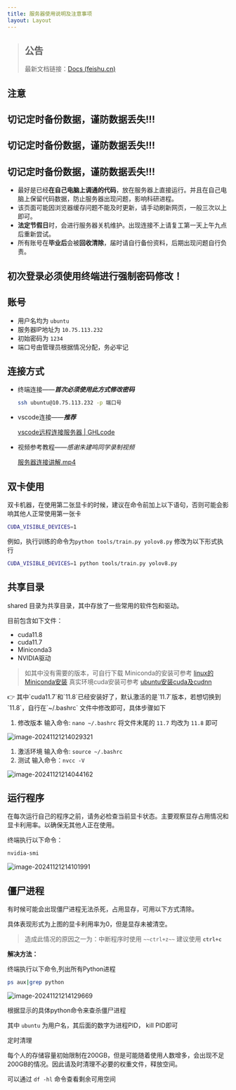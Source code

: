 ```yaml
---
title: 服务器使用说明及注意事项
layout: Layout
---
```




> ## 公告
>
> 最新文档链接：[Docs (feishu.cn)](https://qxamy0jrcq6.feishu.cn/docx/MQFMdtObYoqQjrxV0v3cx0fhnGd)

## 注意

## 切记定时备份数据，谨防数据丢失!!!

## 切记定时备份数据，谨防数据丢失!!!

## 切记定时备份数据，谨防数据丢失!!!

- 最好是已经**在自己电脑上调通的代码**，放在服务器上直接运行。并且在自己电脑上保留代码数据，防止服务器出现问题，影响科研进程。
- 该页面可能因浏览器缓存问题不能及时更新，请手动刷新网页，一般三次以上即可。
- **法定节假日**时，会进行服务器关机维护。出现连接不上请复工第一天上午九点后重新尝试。
- 所有账号在**毕业后**会被**回收清除**，届时请自行备份资料，后期出现问题自行负责。

## 初次登录必须使用终端进行强制密码修改！



## 账号

- 用户名均为 `ubuntu`
- 服务器IP地址为 `10.75.113.232`
- 初始密码为 `1234`
- 端口号由管理员根据情况分配，务必牢记

## 连接方式

- 终端连接——***首次必须使用此方式修改密码***

  ```bash
  ssh ubuntu@10.75.113.232 -p 端口号
  ```

- vscode连接——***推荐***

  [vscode远程连接服务器 | GHLcode](https://www.ghlcode.cn/posts/c3d356)

- 视频参考教程——*感谢朱建鸣同学录制视频*

  [服务器连接讲解.mp4](https://prod-files-secure.s3.us-west-2.amazonaws.com/c40e36a8-5b1b-4cdc-a10f-70b4548dddc5/2e506513-a28b-41fc-ba2c-bea98870d218/服务器连接讲解.mp4)

## 双卡使用

双卡机器，在使用第二张显卡的时候，建议在命令前加上以下语句，否则可能会影响其他人正常使用第一张卡

```bash
CUDA_VISIBLE_DEVICES=1
```

例如，执行训练的命令为`python tools/train.py yolov8.py` 修改为以下形式执行

```bash
CUDA_VISIBLE_DEVICES=1 python tools/train.py yolov8.py
```

## 共享目录

shared 目录为共享目录，其中存放了一些常用的软件包和驱动。

目前包含如下文件：

- cuda11.8
- cuda11.7
- Miniconda3
- NVIDIA驱动

> 如其中没有需要的版本，可自行下载 Miniconda的安装可参考 [linux的Miniconda安装](https://ghlcode.cn/300ab539-ab32-4575-856e-28f9e54e5cbf) 真实环境cuda安装可参考 [ubuntu安装cuda及cudnn](https://www.ghlcode.cn/posts/bd74ad)

<aside> 👉 其中`cuda11.7`和`11.8`已经安装好了，默认激活的是`11.7`版本，若想切换到`11.8`，自行在`~/.bashrc` 文件中修改即可，具体步骤如下

1. 修改版本 输入命令: `nano ~/.bashrc` 将文件末尾的 `11.7` 均改为 `11.8` 即可

![image-20241121214029321](https://cdn.jsdelivr.net/gh/ghlcode/PicBed/img/image-20241121214029321.png)

1. 激活环境 输入命令: `source ~/.bashrc`
2. 测试 输入命令：`nvcc -V`

![image-20241121214044162](https://cdn.jsdelivr.net/gh/ghlcode/PicBed/img/image-20241121214044162.png)

## 运行程序

在每次运行自己的程序之前，请务必检查当前显卡状态。主要观察显存占用情况和显卡利用率。以确保无其他人正在使用。

终端执行以下命令：

```bash
nvidia-smi
```

![image-20241121214101991](https://cdn.jsdelivr.net/gh/ghlcode/PicBed/img/image-20241121214101991.png)

## 僵尸进程

有时候可能会出现僵尸进程无法杀死，占用显存，可用以下方式清除。

具体表现形式为上图的显卡利用率为0，但是显存未被清空。

> 造成此情况的原因之一为：中断程序时使用 `~~ctrl+z~~` 建议使用 **`ctrl+c`**

**解决方法：**

终端执行以下命令,列出所有Python进程

```bash
ps aux|grep python
```

![image-20241121214129669](https://cdn.jsdelivr.net/gh/ghlcode/PicBed/img/image-20241121214129669.png)

根据显示的具体python命令来查杀僵尸进程

其中 `ubuntu` 为用户名，其后面的数字为进程PID， kill PID即可

定时清理

每个人的存储容量初始限制在200GB，但是可能随着使用人数增多，会出现不足200GB的情况。因此请及时清理不必要的权重文件，释放空间。

可以通过 `df -hl` 命令查看剩余可用空间

